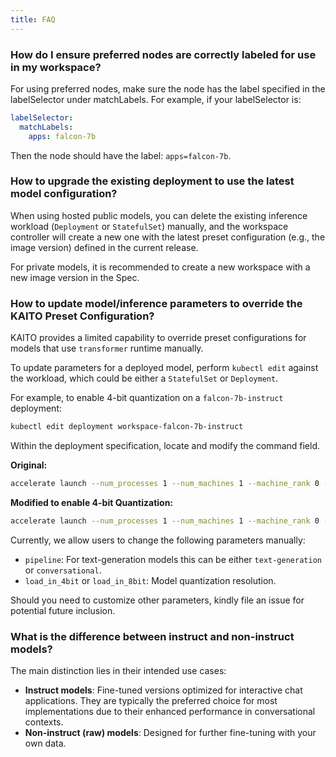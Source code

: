```yaml
---
title: FAQ
---
```


### How do I ensure preferred nodes are correctly labeled for use in my workspace?

For using preferred nodes, make sure the node has the label specified in the labelSelector under matchLabels. For example, if your labelSelector is:

```yaml
labelSelector:
  matchLabels:
    apps: falcon-7b
```

Then the node should have the label: `apps=falcon-7b`.

### How to upgrade the existing deployment to use the latest model configuration?

When using hosted public models, you can delete the existing inference workload (`Deployment` or `StatefulSet`) manually, and the workspace controller will create a new one with the latest preset configuration (e.g., the image version) defined in the current release.

For private models, it is recommended to create a new workspace with a new image version in the Spec.

### How to update model/inference parameters to override the KAITO Preset Configuration?

KAITO provides a limited capability to override preset configurations for models that use `transformer` runtime manually.

To update parameters for a deployed model, perform `kubectl edit` against the workload, which could be either a `StatefulSet` or `Deployment`.

For example, to enable 4-bit quantization on a `falcon-7b-instruct` deployment:

```bash
kubectl edit deployment workspace-falcon-7b-instruct
```

Within the deployment specification, locate and modify the command field.

**Original:**
```bash
accelerate launch --num_processes 1 --num_machines 1 --machine_rank 0 --gpu_ids all inference_api.py --pipeline text-generation --torch_dtype bfloat16
```

**Modified to enable 4-bit Quantization:**
```bash
accelerate launch --num_processes 1 --num_machines 1 --machine_rank 0 --gpu_ids all inference_api.py --pipeline text-generation --torch_dtype bfloat16 --load_in_4bit
```

Currently, we allow users to change the following parameters manually:

- `pipeline`: For text-generation models this can be either `text-generation` or `conversational`.
- `load_in_4bit` or `load_in_8bit`: Model quantization resolution.

Should you need to customize other parameters, kindly file an issue for potential future inclusion.

### What is the difference between instruct and non-instruct models?

The main distinction lies in their intended use cases:

- **Instruct models**: Fine-tuned versions optimized for interactive chat applications. They are typically the preferred choice for most implementations due to their enhanced performance in conversational contexts.
- **Non-instruct (raw) models**: Designed for further fine-tuning with your own data.

